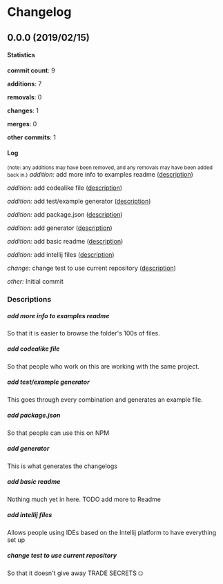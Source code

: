 # Changelog
## 0.0.0 (2019/02/15)
#### Statistics
**commit count**: 9

**additions**: 7

**removals**: 0

**changes**: 1

**merges**: 0

**other commits**: 1

#### Log
<small>(note: any additions may have been removed, and any removals may have been added back in.)</small>
*addition:* add more info to examples readme ([description](#add-more-info-to-examples-readme-18))

*addition:* add codealike file ([description](#add-codealike-file-18))

*addition:* add test/example generator ([description](#add-testexample-generator-18))

*addition:* add package.json ([description](#add-packagejson-18))

*addition:* add generator ([description](#add-generator-18))

*addition:* add basic readme ([description](#add-basic-readme-18))

*addition:* add intellij files ([description](#add-intellij-files-18))

*change:* change test to use current repository ([description](#change-test-to-use-current-repository-18))

*other:* Initial commit

### Descriptions
##### add more info to examples readme
So that it is easier to browse the folder's 100s of files.
##### add codealike file
So that people who work on this are working with the same project.
##### add test/example generator
This goes through every combination and generates an example file.
##### add package.json
So that people can use this on NPM
##### add generator
This is what generates the changelogs
##### add basic readme
Nothing much yet in here. TODO add more to Readme
##### add intellij files
Allows people using IDEs based on the Intellij platform to have everything set up
##### change test to use current repository
So that it doesn't give away TRADE SECRETS 🤐
